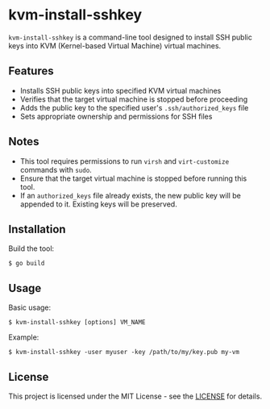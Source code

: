 # kvm-install-sshkey

`kvm-install-sshkey` is a command-line tool designed to install SSH public keys into KVM (Kernel-based Virtual Machine) virtual machines.

## Features

- Installs SSH public keys into specified KVM virtual machines
- Verifies that the target virtual machine is stopped before proceeding
- Adds the public key to the specified user's `.ssh/authorized_keys` file
- Sets appropriate ownership and permissions for SSH files

## Notes

- This tool requires permissions to run `virsh` and `virt-customize` commands with `sudo`.
- Ensure that the target virtual machine is stopped before running this tool.
- If an `authorized_keys` file already exists, the new public key will be appended to it. Existing keys will be preserved.

## Installation

Build the tool:

```
$ go build
```

## Usage

Basic usage:

```
$ kvm-install-sshkey [options] VM_NAME
```

Example:

```
$ kvm-install-sshkey -user myuser -key /path/to/my/key.pub my-vm
```

## License

This project is licensed under the MIT License - see the [LICENSE](https://opensource.org/license/mit) for details.
